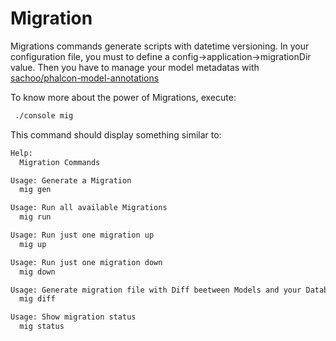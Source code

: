 # Migration


Migrations commands generate scripts with datetime versioning. 
In your configuration file, you must to define a config->application->migrationDir value. 
Then you have to manage your model metadatas with [sachoo/phalcon-model-annotations](https://github.com/sachoo/phalcon-model-annotations)

To know more about the power of Migrations, execute:
```bash
 ./console mig
```

This command should display something similar to:

```sh
Help:
  Migration Commands

Usage: Generate a Migration
  mig gen

Usage: Run all available Migrations
  mig run

Usage: Run just one migration up
  mig up

Usage: Run just one migration down
  mig down

Usage: Generate migration file with Diff beetween Models and your Databases
  mig diff

Usage: Show migration status
  mig status
```